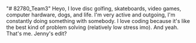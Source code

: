 "# 82780_Team3" 
Heyo, I love disc golfing, skateboards, video games, computer hardware, dogs, and life. I'm very active and outgoing, I'm constantly doing something with somebody. I love coding because it's like the best kind of problem solving (relatively low stress imo). And yeah. That's me.
Jenny's edit?
